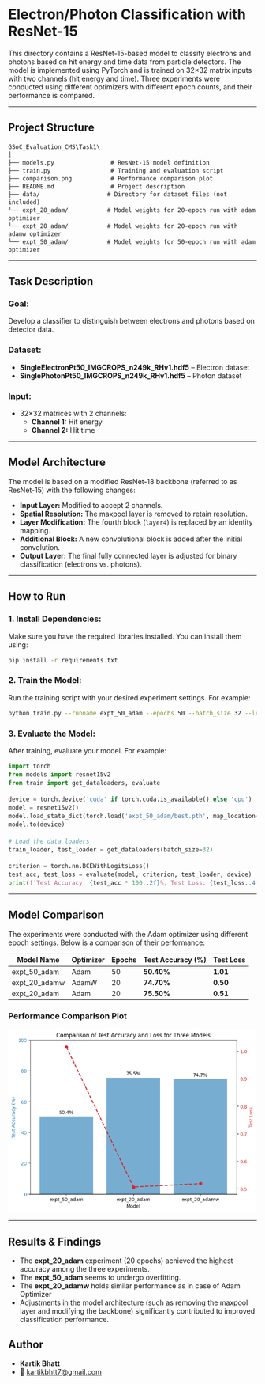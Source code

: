 # Electron/Photon Classification with ResNet-15

This directory contains a ResNet-15-based model to classify electrons and photons based on hit energy and time data from particle detectors. The model is implemented using PyTorch and is trained on 32×32 matrix inputs with two channels (hit energy and time). Three experiments were conducted using different optimizers with different epoch counts, and their performance is compared.

---

## Project Structure

```
GSoC_Evaluation_CMS\Task1\
│
├── models.py                # ResNet-15 model definition
├── train.py                 # Training and evaluation script
├── comparison.png           # Performance comparison plot
├── README.md                # Project description
├── data/                   # Directory for dataset files (not included)
└── expt_20_adam/           # Model weights for 20-epoch run with adam optimizer
└── expt_20_adam/           # Model weights for 20-epoch run with adamw optimizer
└── expt_50_adam/           # Model weights for 50-epoch run with adam optimizer
```

---

## Task Description

### Goal:
Develop a classifier to distinguish between electrons and photons based on detector data.

### Dataset:
- **SingleElectronPt50_IMGCROPS_n249k_RHv1.hdf5** – Electron dataset
- **SinglePhotonPt50_IMGCROPS_n249k_RHv1.hdf5** – Photon dataset

### Input:
- 32×32 matrices with 2 channels:
  - **Channel 1:** Hit energy
  - **Channel 2:** Hit time

---

## Model Architecture

The model is based on a modified ResNet-18 backbone (referred to as ResNet-15) with the following changes:
- **Input Layer:** Modified to accept 2 channels.
- **Spatial Resolution:** The maxpool layer is removed to retain resolution.
- **Layer Modification:** The fourth block (`layer4`) is replaced by an identity mapping.
- **Additional Block:** A new convolutional block is added after the initial convolution.
- **Output Layer:** The final fully connected layer is adjusted for binary classification (electrons vs. photons).

---

## How to Run

### 1. Install Dependencies:
Make sure you have the required libraries installed. You can install them using:
```bash
pip install -r requirements.txt
```

### 2. Train the Model:
Run the training script with your desired experiment settings. For example:
```bash
python train.py --runname expt_50_adam --epochs 50 --batch_size 32 --lr 0.001 --optim adam --device cuda
```

### 3. Evaluate the Model:
After training, evaluate your model. For example:
```python
import torch
from models import resnet15v2
from train import get_dataloaders, evaluate

device = torch.device('cuda' if torch.cuda.is_available() else 'cpu')
model = resnet15v2()
model.load_state_dict(torch.load('expt_50_adam/best.pth', map_location=device))
model.to(device)

# Load the data loaders
train_loader, test_loader = get_dataloaders(batch_size=32)

criterion = torch.nn.BCEWithLogitsLoss()
test_acc, test_loss = evaluate(model, criterion, test_loader, device)
print(f'Test Accuracy: {test_acc * 100:.2f}%, Test Loss: {test_loss:.4f}')
```

---

## Model Comparison

The experiments were conducted with the Adam optimizer using different epoch settings. Below is a comparison of their performance:

| Model Name     | Optimizer | Epochs | Test Accuracy (%) | Test Loss |
|----------------|-----------|--------|-------------------|-----------|
| expt_50_adam   | Adam      | 50     | **50.40%**         | **1.01** |
| expt_20_adamw   | AdamW      | 20     | **74.70%**         | **0.50** |
| expt_20_adam   | Adam      | 20     | **75.50%**         | **0.51** |

### Performance Comparison Plot

![Model Comparison](comparison.png)

---

## Results & Findings

- The **expt_20_adam** experiment (20 epochs) achieved the highest accuracy among the three experiments.
- The **expt_50_adam** seems to undergo overfitting.
- The **expt_20_adamw** holds similar performance as in case of Adam Optimizer
- Adjustments in the model architecture (such as removing the maxpool layer and modifying the backbone) significantly contributed to improved classification performance.

## Author

- **Kartik Bhatt**  
- 📧 kartikbhtt7@gmail.com